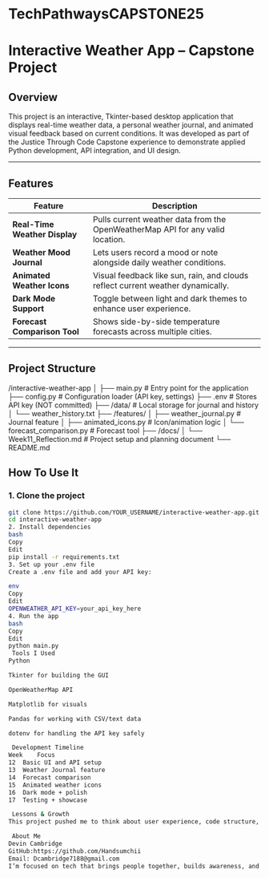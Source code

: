 # TechPathwaysCAPSTONE25
# Interactive Weather App – Capstone Project

## Overview

This project is an interactive, Tkinter-based desktop application that displays real-time weather data, a personal weather journal, and animated visual feedback based on current conditions. It was developed as part of the Justice Through Code Capstone experience to demonstrate applied Python development, API integration, and UI design.

---

## Features

| Feature                 | Description |
|------------------------|-------------|
| **Real-Time Weather Display** | Pulls current weather data from the OpenWeatherMap API for any valid location. |
| **Weather Mood Journal** | Lets users record a mood or note alongside daily weather conditions. |
| **Animated Weather Icons** | Visual feedback like sun, rain, and clouds reflect current weather dynamically. |
| **Dark Mode Support** | Toggle between light and dark themes to enhance user experience. |
| **Forecast Comparison Tool** | Shows side-by-side temperature forecasts across multiple cities. |

---

## Project Structure

/interactive-weather-app
│
├── main.py # Entry point for the application
├── config.py # Configuration loader (API key, settings)
├── .env # Stores API key (NOT committed)
├── /data/ # Local storage for journal and history
│ └── weather_history.txt
├── /features/
│ ├── weather_journal.py # Journal feature
│ ├── animated_icons.py # Icon/animation logic
│ └── forecast_comparison.py # Forecast tool
├── /docs/
│ └── Week11_Reflection.md # Project setup and planning document
└── README.md


## How To Use It

### 1. Clone the project

```bash
git clone https://github.com/YOUR_USERNAME/interactive-weather-app.git
cd interactive-weather-app
2. Install dependencies
bash
Copy
Edit
pip install -r requirements.txt
3. Set up your .env file
Create a .env file and add your API key:

env
Copy
Edit
OPENWEATHER_API_KEY=your_api_key_here
4. Run the app
bash
Copy
Edit
python main.py
 Tools I Used
Python

Tkinter for building the GUI

OpenWeatherMap API

Matplotlib for visuals

Pandas for working with CSV/text data

dotenv for handling the API key safely

 Development Timeline
Week	Focus
12	Basic UI and API setup
13	Weather Journal feature
14	Forecast comparison
15	Animated weather icons
16	Dark mode + polish
17	Testing + showcase

 Lessons & Growth
This project pushed me to think about user experience, code structure, and handling real-time data. I had to overcome some blockers (API limits, error handling, animation quirks), but I leaned into Slack support and office hours to move forward. The biggest win? Seeing the features actually work together and feel cohesive.

 About Me
Devin Cambridge
GitHub:https://github.com/Handsumchii
Email: Dcambridge7188@gmail.com
I’m focused on tech that brings people together, builds awareness, and creates new opportunities—especially for justice-impacted communities. This app is one small step in that direction.